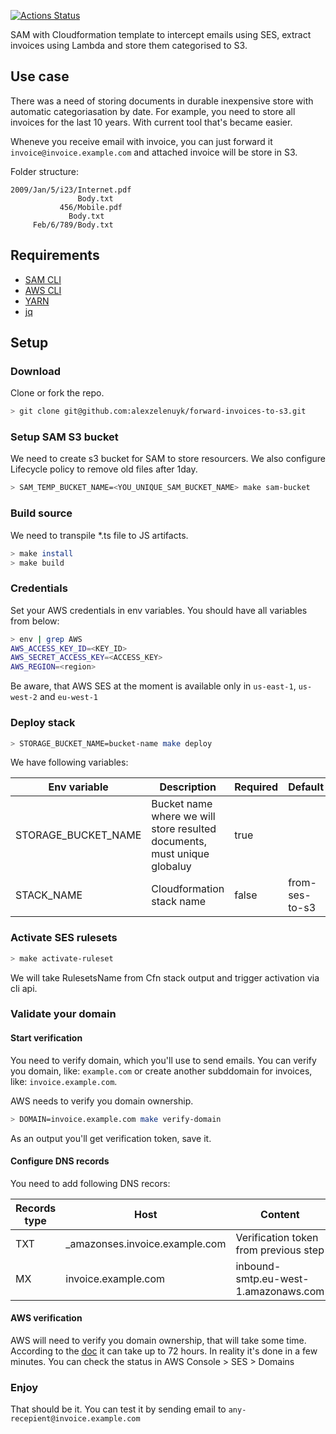 [![Actions Status](https://github.com/alexzelenuyk/forward-invoice-to-s3/workflows/lambda/badge.svg)](https://github.com/alexzelenuyk/forward-invoice-to-s3/actions)

SAM with Cloudformation template to intercept emails using SES, extract invoices using Lambda and store them categorised to S3.

## Use case

There was a need of storing documents in durable inexpensive store with automatic categoriasation by date.
For example, you need to store all invoices for the last 10 years.
With current tool that's became easier.

Wheneve you receive email with invoice, you can just forward it `invoice@invoice.example.com` and attached invoice will be store in S3.

Folder structure:

```
2009/Jan/5/i23/Internet.pdf
               Body.txt
           456/Mobile.pdf
             Body.txt
     Feb/6/789/Body.txt
```

## Requirements

- [SAM CLI](https://docs.aws.amazon.com/serverless-application-model/latest/developerguide/serverless-sam-cli-install.html)
- [AWS CLI](https://docs.aws.amazon.com/cli/latest/userguide/cli-chap-install.html)
- [YARN](https://yarnpkg.com/lang/en/docs/install/#mac-stable)
- [jq](https://stedolan.github.io/jq/)

## Setup

### Download

Clone or fork the repo.

```bash
> git clone git@github.com:alexzelenuyk/forward-invoices-to-s3.git
```

### Setup SAM S3 bucket

We need to create s3 bucket for SAM to store resourcers.
We also configure Lifecycle policy to remove old files after 1day.

```bash
> SAM_TEMP_BUCKET_NAME=<YOU_UNIQUE_SAM_BUCKET_NAME> make sam-bucket
```

### Build source

We need to transpile \*.ts file to JS artifacts.

```bash
> make install
> make build
```

### Credentials

Set your AWS credentials in env variables.
You should have all variables from below:

```bash
> env | grep AWS
AWS_ACCESS_KEY_ID=<KEY_ID>
AWS_SECRET_ACCESS_KEY=<ACCESS_KEY>
AWS_REGION=<region>
```

Be aware, that AWS SES at the moment is available only in `us-east-1`, `us-west-2` and `eu-west-1`

### Deploy stack

```bash
> STORAGE_BUCKET_NAME=bucket-name make deploy
```

We have following variables:

| Env variable        | Description                                                              | Required | Default        |
| ------------------- | ------------------------------------------------------------------------ | -------- | -------------- |
| STORAGE_BUCKET_NAME | Bucket name where we will store resulted documents, must unique globaluy | true     |                |
| STACK_NAME          | Cloudformation stack name                                                | false    | from-ses-to-s3 |

### Activate SES rulesets

```bash
> make activate-ruleset
```

We will take RulesetsName from Cfn stack output and trigger activation via cli api.

### Validate your domain

#### Start verification

You need to verify domain, which you'll use to send emails.
You can verify you domain, like: `example.com` or create another subddomain for invoices, like: `invoice.example.com`.

AWS needs to verify you domain ownership.

```bash
> DOMAIN=invoice.example.com make verify-domain
```

As an output you'll get verification token, save it.

#### Configure DNS records

You need to add following DNS recors:

| Records type | Host                            | Content                               |
| ------------ | ------------------------------- | ------------------------------------- |
| TXT          | \_amazonses.invoice.example.com | Verification token from previous step |
| MX           | invoice.example.com             | inbound-smtp.eu-west-1.amazonaws.com  |

#### AWS verification

AWS will need to verify you domain ownership, that will take some time.
According to the [doc](https://docs.aws.amazon.com/ses/latest/DeveloperGuide/verify-domain-procedure.html) it can take up to 72 hours.
In reality it's done in a few minutes. You can check the status in AWS Console > SES > Domains

### Enjoy

That should be it. You can test it by sending email to `any-recepient@invoice.example.com`

